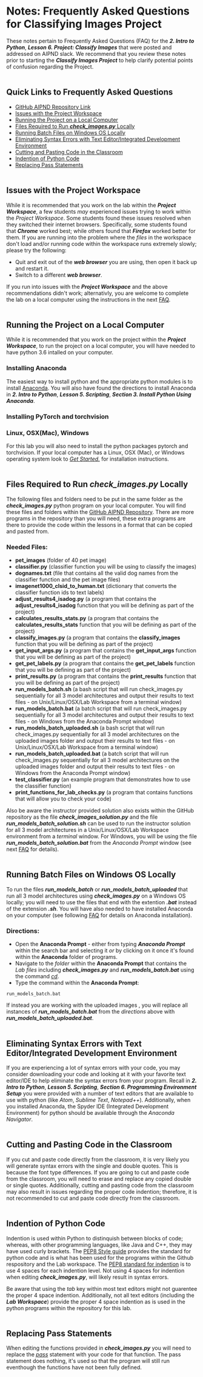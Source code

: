 #  Notes: Frequently Asked Questions for Classifying Images Project
These notes pertain to Frequently Asked Questions (FAQ) for the **_2. Intro to Python_**, **_Lesson 6. Project: Classify Images_** that were posted and addressed on AIPND slack. We recommend that you review these notes prior to starting the **_Classify Images Project_** to help clarify potential points of confusion regarding the Project.
&nbsp;  
&nbsp;     
    
## Quick Links to Frequently Asked Questions 
* [GitHub AIPND Repository Link](https://github.com/udacity/AIPND-revision)
* [Issues with the Project Workspace](https://github.com/udacity/AIPND-revision/blob/master/notes/project_intro-to-python.md#issues-with-the-project-workspace)
* [Running the Project on a Local Computer](https://github.com/udacity/AIPND-revision/blob/master/notes/project_intro-to-python.md#running-the-project-on-a-local-computer)
* [Files Required to Run **_check_images.py_** Locally](https://github.com/udacity/AIPND-revision/blob/master/notes/project_intro-to-python.md#files-required-to-run-check_imagespy-locally)
* [Running Batch Files on Windows OS Locally](https://github.com/udacity/AIPND-revision/blob/master/notes/project_intro-to-python.md#running-batch-files-on-windows-os-locally)
* [Eliminating Syntax Errors with Text Editor/Integrated Development Environment](https://github.com/udacity/AIPND-revision/blob/master/notes/project_intro-to-python.md#eliminating-syntax-errors-with-text-editorintegrated-development-environment)
* [Cutting and Pasting Code in the Classroom](https://github.com/udacity/AIPND-revision/blob/master/notes-revision/project_intro-to-python.md#cutting-and-pasting-code-in-the-classroom)
* [Indention of Python Code](https://github.com/udacity/AIPND-revision/blob/master/notes/project_intro-to-python.md#indention-of-python-code)
* [Replacing Pass Statements](https://github.com/udacity/AIPND-revision/blob/master/notes/project_intro-to-python.md#replacing-pass-statements)
&nbsp;  
&nbsp;     
  
## Issues with the Project Workspace
While it is recommended that you work on the lab within the **_Project Workspace_**, a few students _may_ experienced issues trying to work within the _Project Workspace_.  Some students found these issues resolved when they switched their internet browsers.  Specifically, some students found that **_Chrome_** worked best; while others found that **_Firefox_** worked better for them.  If you are running into the problem where the _files_ in the workspace don't load and/or running code within the workspace runs extremely slowly; please try the following:
* Quit and exit out of the **_web browser_** you are using, then open it back up and restart it.
* Switch to a different **_web browser_**. 

If you run into issues with the **_Project Workspace_** and the above recommendations didn't work; alternativIy, you are welcome to complete the lab on a local computer using the instructions in the next [FAQ](https://github.com/udacity/AIPND/blob/master/notes/lab_intro-to-python-lab.md#running-the-lab-on-a-local-computer). 
&nbsp;      
&nbsp;     
     
## Running the Project on a Local Computer
While it is recommended that you work on the project within the **_Project Workspace_**, to run the project on a local computer, you will have needed to have python 3.6 intalled on your computer. 
### Installing Anaconda 
The easiest way to install python and the appropriate python modules is to install [Anaconda](https://www.anaconda.com/download). You will also have found the directions to install Anaconda in **_2. Intro to Python_**, **_Lesson 5. Scripting_**, **_Section 3. Install Python Using Anaconda_**. 
### Installing PyTorch and torchvision
### Linux, OSX(Mac), Windows
For this lab you will also need to install the python packages pytorch and torchvision.  If your local computer has a Linux, OSX (Mac), or Windows operating system look to [*Get Started.*](http://pytorch.org/) for installation instructions. 
&nbsp;     
&nbsp;    
   
## Files Required to Run **_check_images.py_** Locally
The following files and folders need to be put in the same folder as the **_check_images.py_** python program on your local computer. You will find these files and folders within the [GitHub AIPND Repository](https://github.com/udacity/AIPND-revision/tree/master/intropylab-classifying-images). There are more programs in the repository than you will need, these extra programs are there to provide the code within the lessons in a format that can be copied and pasted from.
### Needed Files:
* **pet_images**  (folder of 40 pet image)
* **classifier.py** (classifier function you will be using to classify the images)
* **dognames.txt** (file that contains all the valid dog names from the classifier function and the pet image files)
* **imagenet1000_clsid_to_human.txt** (dictionary that converts the classifier function ids to text labels)
* **adjust_results4_isadog.py** (a program that contains the **adjust_results4_isadog** function that you will be defining as part of the project)
* **calculates_results_stats.py** (a program that contains the **calculates_results_stats** function that you will be defining as part of the project)
* **classify_images.py** (a program that contains the **classify_images** function that you will be defining as part of the project)
* **get_input_args.py** (a program that contains the **get_input_args** function that you will be defining as part of the project)
* **get_pet_labels.py** (a program that contains the **get_pet_labels** function that you will be defining as part of the project)
* **print_results.py** (a program that contains the **print_results** function that you will be defining as part of the project)
* **run_models_batch.sh** (a bash script that will run check_images.py sequentially for all 3 model architectures and output their results to text files - on Unix/Linux/OSX/Lab Workspace from a terminal window)
* **run_models_batch.bat** (a batch script that will run check_images.py sequentially for all 3 model architectures and output their results to text files - on Windows from the Anaconda Prompt window)
* **run_models_batch_uploaded.sh** (a bash script that will run check_images.py sequentially for all 3 model architectures  on the uploaded images folder and output their results to text files - on Unix/Linux/OSX/Lab Workspace from a terminal window)
* **run_models_batch_uploaded.bat** (a batch script that will run check_images.py sequentially for all 3 model architectures on the uploaded images folder and output their results to text files - on Windows from the Anaconda Prompt window)
* **test_classifier.py** (an example program that demonstrates how to use the classifier function)
* **print_functions_for_lab_checks.py** (a program that contains functions that will allow you to check your code)

Also be aware the instructor provided solution also exists within the GitHub repository as the file **_check_images_solution.py_** and the file **_run_models_batch_solution.sh_** can be used to run the instructor solution for all 3 model architectures in a Unix/Linux/OSX/Lab Workspace environment from a _terminal_ window. For Windows, you will be using the file **_run_models_batch_solution.bat_** from the _Anaconda Prompt_ window (see next [FAQ](https://github.com/udacity/AIPND-revision/blob/master/notes/project_intro-to-python.md#running-batch-files-on-windows-os-locally) for details).
&nbsp;   
&nbsp;     
     
## Running Batch Files on Windows OS Locally
To run the files **_run_models_batch_** or **_run_models_batch_uploaded_** that run all 3 model architectures using **_check_images.py_** on a Windows OS locally; you will need to use the files that end with the extention **_.bat_** instead of the extension **_.sh_**.  You will have also needed to have installed Anaconda on your computer (see following [FAQ](https://github.com/udacity/AIPND-revision/blob/master/notes/project_intro-to-python.md#running-the-project-on-a-local-computer) for details on Anaconda installation).
### Directions:
* Open the **Anaconda Prompt** - either from typing **_Anaconda Prompt_** within the search bar and selecting it _or_ by clicking on it once it's found within the **Anaconda** folder of programs.
* Navigate to the _folder_ within the **Anaconda Prompt** that contains the _Lab files_ including **_check_images.py_** and **_run_models_batch.bat_** using the command [_cd_](https://en.wikipedia.org/wiki/Cd_(command)).
* Type the command within the **Anaconda Prompt**:
```terminal
run_models_batch.bat
```
If instead you are working with the uploaded images , you will replace all instances of **_run_models_batch.bat_** from the _directions_ above with **_run_models_batch_uploaded.bat_**. 
&nbsp;     
&nbsp;         
    
## Eliminating Syntax Errors with Text Editor/Integrated Development Environment 
If you are experiencing a lot of syntax errors with your code, you may consider downloading your code and looking at it with your favorite text editor/IDE to help eliminate the syntax errors from your program.  Recall in **_2. Intro to Python_**, **_Lesson 5. Scripting_**, **_Section 6. Programming Environment Setup_** you were provided with a number of text editors that are available to use with python (like _Atom_, _Sublime Text_, _Notepad++_). Additionally, when you installed Anaconda, the Spyder IDE (Integrated Development Environment) for python should be available through the _Anaconda Navigator_. 
&nbsp;   
&nbsp;   
     
## Cutting and Pasting Code in the Classroom
If you cut and paste code directly from the classroom, it is very likely you will generate syntax errors with the single and double quotes. This is because the font type differences.  If you are going to cut and paste code from the classroom, you will need to erase and replace any copied double or single quotes.  Additionally, cutting and pasting code from the classroom may also result in issues regarding the proper code indention; therefore, it is not recommended to cut and paste code directly from the classroom.
&nbsp;    
&nbsp;   
     
## Indention of Python Code
Indention is used within Python to distinquish between blocks of code; whereas, with other programming languages, like Java and  C++,  they may have used curly brackets. The [PEP8 Style guide](https://www.python.org/dev/peps/pep-0008/) provides the standard for python code and is what has been used for the programs within the Github respository and the Lab workspace. The [PEP8 standard for indention](https://www.python.org/dev/peps/pep-0008/#indentation) is to use 4 spaces for each indention level. Not using 4 spaces for indention when editing **_check_images.py_**, will likely result in syntax errors. 

Be aware that using the _tab_ key within most text editors might not guarentee the proper 4 space indention.  Additionally, not all text editors (including the **_Lab Workspace_**) provide the proper 4 space indention as is used in the python programs within the repository for this lab.
&nbsp;     
&nbsp;    
    
## Replacing Pass Statements
When editing the functions provided in **_check_images.py_** you will need to replace the [_pass_](https://docs.python.org/3/tutorial/controlflow.html#pass-statements) statement with your code for that function. The pass statement does nothing, it's used so that the program will still run eventhough the functions have not been fully defined. 
&nbsp;    
&nbsp;     
    
